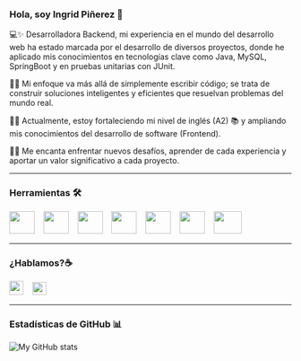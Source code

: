 ### Hola, soy Ingrid Piñerez 👋

 💻✨ Desarrolladora Backend, mi experiencia en el mundo del desarrollo web ha estado marcada por el desarrollo de diversos proyectos,
       donde he aplicado mis conocimientos en tecnologías clave como Java, MySQL, SpringBoot y en pruebas unitarias con JUnit. 

 🚀🔧 Mi enfoque va más allá de simplemente escribir código; se trata de construir soluciones inteligentes y eficientes que resuelvan problemas del mundo real. 
 
 🧠💡 Actualmente, estoy fortaleciendo mi nivel de inglés (A2) 📚 y ampliando mis conocimientos del desarrollo de software (Frontend). 

 🌟✨ Me encanta enfrentar nuevos desafíos, aprender de cada experiencia y aportar un valor significativo a cada proyecto.

____

### Herramientas 🛠️
<p align="left">
  <a href="https://www.java.com/es/" target="blank"><img src="https://github.com/IngridPinerez/IngridPinerez/assets/129961172/dd9d8d91-61c4-4634-8810-3ba205b42cc5"       height="40" width="45" /></a> &nbsp&nbsp
  <a href="https://www.mysql.com/" target="blank"><img src="https://github.com/IngridPinerez/IngridPinerez/assets/129961172/c5229aa6-db84-4c85-bd80-7e3c2bc4658b" height="40" width="45" /></a> &nbsp&nbsp 
  <a href="https://www.mongodb.com/es" target="blank"><img src="https://github.com/IngridPinerez/IngridPinerez/assets/129961172/56b1c09f-3060-40b7-8ec2-99e1497902b3" height="40" width="45" /></a> &nbsp&nbsp 
  <a href="https://spring.io/projects/spring-boot" target="blank"><img src="https://github.com/IngridPinerez/IngridPinerez/assets/129961172/859de155-5274-4dc7-b178-f85d5e4913d2" height="40" width="45" /></a> &nbsp&nbsp 
  <a href="https://junit.org/junit5/" target="blank"><img src="https://github.com/IngridPinerez/IngridPinerez/assets/129961172/fdab076a-18f1-41e4-927c-bd2532abc126" height="40" width="45" /></a> &nbsp&nbsp 
  <a href="https://www.postman.com/" target="blank"><img src="https://github.com/IngridPinerez/IngridPinerez/assets/129961172/5202d3c6-8d5a-4646-891c-3a3fc77fa17b" height="40" width="45" /></a> &nbsp&nbsp 
  <a href="https://www.figma.com/" target="blank"><img src="https://github.com/IngridPinerez/IngridPinerez/assets/129961172/3a6e7122-a8f5-4c69-9801-fdd27bdb8962" height="40" width="50" /></a> 
</p> 

____

### ¿Hablamos?☕️
<p align="left">
<a href="https://www.linkedin.com/in/ingridpinerez/" target="blank"><img src="https://github.com/IngridPinerez/IngridPinerez/assets/129961172/62bb5fcd-2223-4969-bff0-8ea37818fe15" height="25" width="25" /></a> &nbsp&nbsp <a href="mailto:in.pinerez@gmail.com" target="blank"><img src="https://github.com/IngridPinerez/IngridPinerez/assets/129961172/da880f80-b578-4b0c-9319-792384399c54" height="23" width="25" /></a>
</p>

____

### Estadísticas de GitHub	📊
![My GitHub stats](https://github-readme-stats.vercel.app/api?username=IngridPinerez&show_icons=true&theme=gruvbox)

